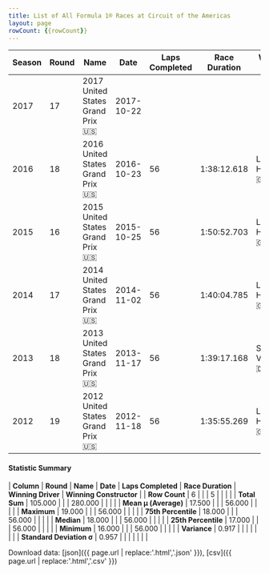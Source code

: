```yaml
---
title: List of All Formula 1® Races at Circuit of the Americas
layout: page
rowCount: {{rowCount}}
---
```


| Season | Round | Name | Date | Laps Completed | Race Duration | Winning Driver | Winning Constructor |
|--|--|--|--|--|--|--|--|
| 2017 | 17 | 2017 United States Grand Prix 🇺🇸 | 2017-10-22 |   |   |   |   |
| 2016 | 18 | 2016 United States Grand Prix 🇺🇸 | 2016-10-23 | 56 | 1:38:12.618 | Lewis Hamilton 🇬🇧 | Mercedes 🇩🇪 |
| 2015 | 16 | 2015 United States Grand Prix 🇺🇸 | 2015-10-25 | 56 | 1:50:52.703 | Lewis Hamilton 🇬🇧 | Mercedes 🇩🇪 |
| 2014 | 17 | 2014 United States Grand Prix 🇺🇸 | 2014-11-02 | 56 | 1:40:04.785 | Lewis Hamilton 🇬🇧 | Mercedes 🇩🇪 |
| 2013 | 18 | 2013 United States Grand Prix 🇺🇸 | 2013-11-17 | 56 | 1:39:17.168 | Sebastian Vettel 🇩🇪 | Red Bull 🇦🇹 |
| 2012 | 19 | 2012 United States Grand Prix 🇺🇸 | 2012-11-18 | 56 | 1:35:55.269 | Lewis Hamilton 🇬🇧 | McLaren 🇬🇧 |

#### Statistic Summary

| **Column** | **Round** | **Name** | **Date** | **Laps Completed** | **Race Duration** | **Winning Driver** | **Winning Constructor** |
| **Row Count** | 6 |  |  | 5 |  |  |  |
| **Total Sum** | 105.000 |  |  | 280.000 |  |  |  |
| **Mean μ (Average)** | 17.500 |  |  | 56.000 |  |  |  |
| **Maximum** | 19.000 |  |  | 56.000 |  |  |  |
| **75th Percentile** | 18.000 |  |  | 56.000 |  |  |  |
| **Median** | 18.000 |  |  | 56.000 |  |  |  |
| **25th Percentile** | 17.000 |  |  | 56.000 |  |  |  |
| **Minimum** | 16.000 |  |  | 56.000 |  |  |  |
| **Variance** | 0.917 |  |  |  |  |  |  |
| **Standard Deviation σ** | 0.957 |  |  |  |  |  |  |

Download data: [json]({{ page.url | replace:'.html','.json' }}), [csv]({{ page.url | replace:'.html','.csv' }})
